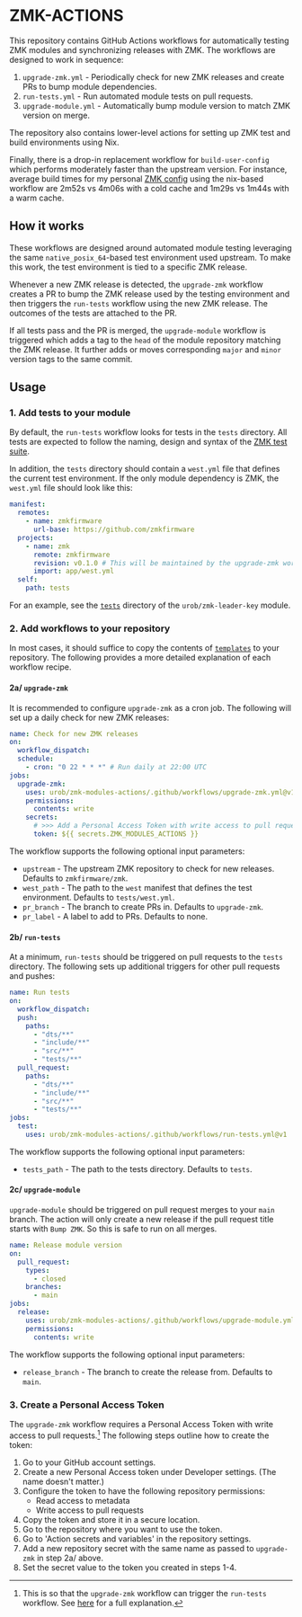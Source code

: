 # ZMK-ACTIONS

This repository contains GitHub Actions workflows for automatically testing ZMK modules and
synchronizing releases with ZMK. The workflows are designed to work in sequence:

1. `upgrade-zmk.yml` - Periodically check for new ZMK releases and create PRs to bump module
   dependencies.
2. `run-tests.yml` - Run automated module tests on pull requests.
3. `upgrade-module.yml` - Automatically bump module version to match ZMK version on merge.

The repository also contains lower-level actions for setting up ZMK test and build environments
using Nix.

Finally, there is a drop-in replacement workflow for `build-user-config` which performs moderately
faster than the upstream version. For instance, average build times for my personal
[ZMK config](https://github.com/urob/zmk-config) using the nix-based workflow are 2m52s vs 4m06s
with a cold cache and 1m29s vs 1m44s with a warm cache.

## How it works

These workflows are designed around automated module testing leveraging the same
`native_posix_64`-based test environment used upstream. To make this work, the test environment is
tied to a specific ZMK release.

Whenever a new ZMK release is detected, the `upgrade-zmk` workflow creates a PR to bump the ZMK
release used by the testing environment and then triggers the `run-tests` workflow using the new ZMK
release. The outcomes of the tests are attached to the PR.

If all tests pass and the PR is merged, the `upgrade-module` workflow is triggered which adds a tag
to the `head` of the module repository matching the ZMK release. It further adds or moves
corresponding `major` and `minor` version tags to the same commit.

## Usage

### 1. Add tests to your module

By default, the `run-tests` workflow looks for tests in the `tests` directory. All tests are
expected to follow the naming, design and syntax of the
[ZMK test suite](https://zmk.dev/docs/development/local-toolchain/tests).

In addition, the `tests` directory should contain a `west.yml` file that defines the current test
environment. If the only module dependency is ZMK, the `west.yml` file should look like this:

```yaml
manifest:
  remotes:
    - name: zmkfirmware
      url-base: https://github.com/zmkfirmware
  projects:
    - name: zmk
      remote: zmkfirmware
      revision: v0.1.0 # This will be maintained by the upgrade-zmk workflow
      import: app/west.yml
  self:
    path: tests
```

For an example, see the [`tests`](https://github.com/urob/zmk-leader-key/tree/main/tests) directory
of the `urob/zmk-leader-key` module.

### 2. Add workflows to your repository

In most cases, it should suffice to copy the contents of
[`templates`](https://github.com/urob/zmk-modules-actions/tree/main/templates) to your repository.
The following provides a more detailed explanation of each workflow recipe.

#### 2a/ `upgrade-zmk`

It is recommended to configure `upgrade-zmk` as a cron job. The following will set up a daily check
for new ZMK releases:

```yaml
name: Check for new ZMK releases
on:
  workflow_dispatch:
  schedule:
    - cron: "0 22 * * *" # Run daily at 22:00 UTC
jobs:
  upgrade-zmk:
    uses: urob/zmk-modules-actions/.github/workflows/upgrade-zmk.yml@v1
    permissions:
      contents: write
    secrets:
      # >>> Add a Personal Access Token with write access to pull requests here <<<
      token: ${{ secrets.ZMK_MODULES_ACTIONS }}
```

The workflow supports the following optional input parameters:

- `upstream` - The upstream ZMK repository to check for new releases. Defaults to `zmkfirmware/zmk`.
- `west_path` - The path to the `west` manifest that defines the test environment. Defaults to
  `tests/west.yml`.
- `pr_branch` - The branch to create PRs in. Defaults to `upgrade-zmk`.
- `pr_label` - A label to add to PRs. Defaults to none.

#### 2b/ `run-tests`

At a minimum, `run-tests` should be triggered on pull requests to the `tests` directory. The
following sets up additional triggers for other pull requests and pushes:

```yaml
name: Run tests
on:
  workflow_dispatch:
  push:
    paths:
      - "dts/**"
      - "include/**"
      - "src/**"
      - "tests/**"
  pull_request:
    paths:
      - "dts/**"
      - "include/**"
      - "src/**"
      - "tests/**"
jobs:
  test:
    uses: urob/zmk-modules-actions/.github/workflows/run-tests.yml@v1
```

The workflow supports the following optional input parameters:

- `tests_path` - The path to the tests directory. Defaults to `tests`.

#### 2c/ `upgrade-module`

`upgrade-module` should be triggered on pull request merges to your `main` branch. The action will
only create a new release if the pull request title starts with `Bump ZMK`. So this is safe to run
on all merges.

```yaml
name: Release module version
on:
  pull_request:
    types:
      - closed
    branches:
      - main
jobs:
  release:
    uses: urob/zmk-modules-actions/.github/workflows/upgrade-module.yml@v1
    permissions:
      contents: write
```

The workflow supports the following optional input parameters:

- `release_branch` - The branch to create the release from. Defaults to `main`.

### 3. Create a Personal Access Token

The `upgrade-zmk` workflow requires a Personal Access Token with write access to pull requests.[^1]
The following steps outline how to create the token:

1. Go to your GitHub account settings.
2. Create a new Personal Access token under Developer settings. (The name doesn't matter.)
3. Configure the token to have the following repository permissions:
   - Read access to metadata
   - Write access to pull requests
4. Copy the token and store it in a secure location.
5. Go to the repository where you want to use the token.
6. Go to 'Action secrets and variables' in the repository settings.
7. Add a new repository secret with the same name as passed to `upgrade-zmk` in step 2a/ above.
8. Set the secret value to the token you created in steps 1-4.

[^1]:
    This is so that the `upgrade-zmk` workflow can trigger the `run-tests` workflow. See
    [here](https://docs.github.com/en/actions/writing-workflows/choosing-when-your-workflow-runs/triggering-a-workflow#triggering-a-workflow-from-a-workflow)
    for a full explanation.
